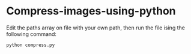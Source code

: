 # Compress-images-using-python

Edit the paths array on file with your own path, then run the file ising the following command:

```
python compress.py
```

